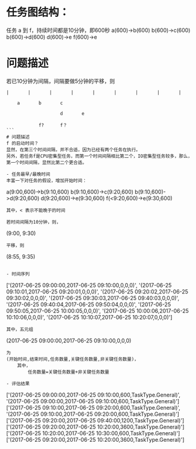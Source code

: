 # 任务图结构：
任务 a 到 f，持续时间都是10分钟，即600秒
a(600)->b(600)
b(600)->c(600)
b(600)->d(600)
d(600)->e
f(600)->e

# 问题描述
若已10分钟为间隔，间隔要做5分钟的平移，则
```
|       |       |       |       |       |       |       |       |

    a       b       c
    
                    d       e
                    
            f?      f？
```             
# 问题描述
f 的启动时间？
显然，在第三个时间间隔，并不合适，因为已经有两个任务在执行。
另外，若任务f是CPU密集型任务，而第一个时间间隔相比第二个，IO密集型任务较多，那么，
第一个时间间隔，显然比第二个更合适。

- 任务最早/最晚时间
丰富一下对任务的假设，增加开始时间：
```
a(9:00,600)->b(9:10,600)
b(9:10,600)->c(9:20,600)
b(9:10,600)->d(9:20,600)
d(9:20,600)->e(9:30,600)
f(<9:20,600)->e(9:30,600)
```
其中，< 表示不能晚于的时间

若时间间隔为10分钟，则，
```
(9:00, 9:30)
```
平移，则
```
(8:55, 9:35)
```

- 时间序列
```
['(2017-06-25 09:00:00,2017-06-25 09:10:00,0,0,0)', '(2017-06-25 09:10:01,2017-06-25 09:20:01,0,0,0)', '(2017-06-25 09:20:02,2017-06-25 09:30:02,0,0,0)', '(2017-06-25 09:30:03,2017-06-25 09:40:03,0,0,0)', '(2017-06-25 09:40:04,2017-06-25 09:50:04,0,0,0)', '(2017-06-25 09:50:05,2017-06-25 10:00:05,0,0,0)', '(2017-06-25 10:00:06,2017-06-25 10:10:06,0,0,0)', '(2017-06-25 10:10:07,2017-06-25 10:20:07,0,0,0)']
```
其中，五元组
```
(2017-06-25 09:00:00,2017-06-25 09:10:00,0,0,0)
```
为
(开始时间,结束时间,任务数量,关键任务数量,非关键任务数量)，
    其中，
        任务数量=关键任务数量+非关键任务数量

- 评估结果
```
['(2017-06-25 09:00:00,2017-06-25 09:10:00,600,TaskType.General)', '(2017-06-25 09:00:00,2017-06-25 09:10:00,600,TaskType.General)']
['(2017-06-25 09:10:00,2017-06-25 09:20:00,600,TaskType.General)', '(2017-06-25 09:10:00,2017-06-25 09:20:00,600,TaskType.General)']
['(2017-06-25 09:20:00,2017-06-25 09:40:00,1200,TaskType.General)']
['(2017-06-25 09:20:00,2017-06-25 10:20:00,3600,TaskType.General)']
['(2017-06-25 10:20:00,2017-06-25 10:30:00,600,TaskType.General)']
['(2017-06-25 09:20:00,2017-06-25 10:20:00,3600,TaskType.General)']
```
